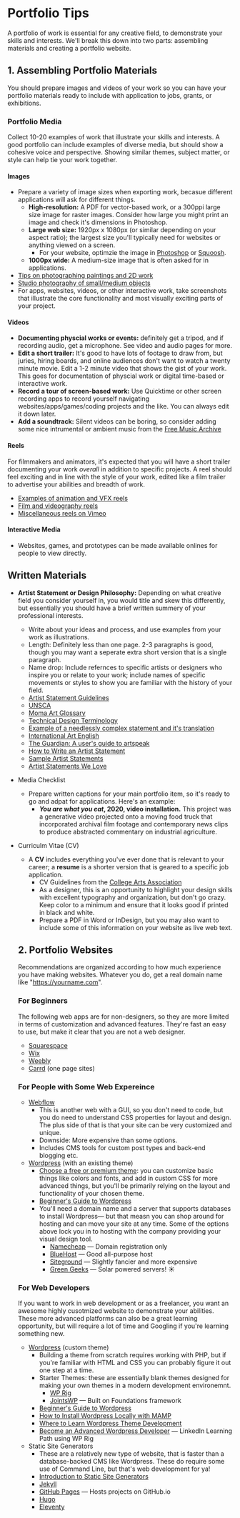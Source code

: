 # Portfolio Tips

A portfolio of work is essential for any creative field, to demonstrate your skills and interests. We'll break this down into two parts: assembling materials and creating a portfolio website. 

## 1. Assembling Portfolio Materials

You should prepare images and videos of your work so you can have your portfolio materials ready to include with application to jobs, grants, or exhibitions. 

### Portfolio Media

Collect 10-20 examples of work that illustrate your skills and interests. A good portfolio can include examples of diverse media, but should show a cohesive voice and perspective. Showing similar themes, subject matter, or style can help tie your work together. 

#### Images

* Prepare a variety of image sizes when exporting work, becasue different applications will ask for different things.
    * **High-resolution:** A PDF for vector-based work, or a 300ppi large size image for raster images. Consider how large you might print an image and check it's dimensions in Photoshop. 
    * **Large web size:** 1920px x 1080px \(or similar depending on your aspect ratio\); the largest size you'll typically need for websites or anything viewed on a screen.
        * For your website, optimzie the image in [Photoshop](https://helpx.adobe.com/photoshop-elements/using/optimizing-images-jpeg-format.html) or [Squoosh](https://squoosh.app/).
    * **1000px wide:** A medium-size image that is often asked for in applications. 
* [Tips on photographing paintings and 2D work](https://expertphotography.com/photographing-artwork-tips/)
 * [Studio photography of small/medium objects](https://www.instructables.com/id/Adafruit-Photo-Tutorial/)
 * For apps, websites, videos, or other interactive work, take screenshots that illustrate the core functionality and most visually exciting parts of your project. 

 #### Videos

* **Documenting physcial works or events:** definitely get a tripod, and if recording audio, get a microphone. See video and audio pages for more. 
* **Edit a short trailer:** It's good to have lots of footage to draw from, but juries, hiring boards, and online audiences don't want to watch a twenty minute movie. Edit a 1-2 minute video that shows the gist of your work. This goes for documentation of physcial work or digital time-based or interactive work. 
* **Record a tour of screen-based work:** Use Quicktime or other screen recording apps to record yourself navigating websites/apps/games/coding projects and the like. You can always edit it down later. 
* **Add a soundtrack:** Silent videos can be boring, so consider adding some nice intrumental or ambient music from the [Free Music Archive](https://freemusicarchive.org/)

#### Reels

For filmmakers and animators, it's expected that you will have a short trailer documenting your work *overall* in addition to specific projects. A reel should feel exciting and in line with the style of your work, edited like a film trailer to advertise your abilities and breadth of work. 

* [Examples of animation and VFX reels](https://filtergrade.com/professional-demo-reel-examples-2017/)
* [Film and videography reels](https://nofilmschool.com/2017/05/5-things-all-great-demo-reels-have)
* [Miscellaneous reels on Vimeo](https://vimeo.com/search?q=reel)

#### Interactive Media 

* Websites, games, and prototypes can be made available onlines for people to view directly.

## Written Materials

* **Artist Statement or Design Philosophy:** Depending on what creative field you consider yourself in, you would title and skew this differently, but essentially you should have a brief written summery of your professional interests. 
    * Write about your ideas and process, and use examples from your work as illustrations. 
    * Length: Definitely less than one page. 2-3 paragraphs is good, though you may want a seperate extra short version that is a single paragraph. 
    * Name drop: Include refernces to specific artists or designers who inspire you or relate to your work; include names of specific movements or styles to show you are familiar with the history of your field. 
    * [Artist Statement Guidelines](https://www.gyst-ink.com/artist-statement-guidelines)
    * [UNSCA](https://www.uncsa.edu/admissions/how-to-write-an-artistic-statement/)
    * [Moma Art Glossary](https://www.moma.org/learn/moma_learning/glossary/)
    * [Technical Design Terminology](https://99designs.com/blog/tips/15-descriptive-design-words-you-should-know/)
    * [Example of a needlessly complex statement and it's translation](http://artspeak.wtf/artists-statement/)
    * [International Art English](https://www.canopycanopycanopy.com/contents/international_art_english)
    * [The Guardian: A user's guide to artspeak](https://www.theguardian.com/artanddesign/2013/jan/27/users-guide-international-art-english)
    * [How to Write an Artist Statement](https://thecreativeindependent.com/guides/how-to-write-an-artist-statement/)
    * [Sample Artist Statements](https://www.gyst-ink.com/sample-artist-statements)
    * [Artist Statements We Love](https://www.theartleague.org/blog/2015/08/24/8-artist-statements-we-love/)
* Media Checklist
    * Prepare written captions for your main portfolio item, so it's ready to go and adpat for applications. Here's an example:
        * ***You are what you eat*, 2020, video installation.** 
        This project was a generative video projected onto a moving food truck that incorporated archival film footage and contemporary news clips to produce abstracted commentary on industrial agriculture. 
* Curriculm Vitae \(CV\)
    * A **CV** includes everything you've ever done that is relevant to your career; a **resume** is a shorter version that is geared to a specific job application. 
        * CV Guidelines from the [College Arts Association](https://www.collegeart.org/standards-and-guidelines/guidelines/visual-art-cv)
        * As a designer, this is an opportunity to highlight your design skills with excellent typography and organization, but don't go crazy. Keep color to a minimum and ensure that it looks good if printed in black and white. 
        * Prepare a PDF in Word or InDesign, but you may also want to include some of this information on your website as live web text. 

    ## 2. Portfolio Websites

    Recommendations are organized according to how much experience you have making websites. Whatever you do, get a real domain name like "https://yourname.com".

    ### For Beginners

    The following web apps are for non-designers, so they are more limited in terms of customization and advanced features. They're fast an easy to use, but make it clear that you are not a web designer.
    * [Squarespace](https://www.squarespace.com/)
    * [Wix](https://www.wix.com/)
    * [Weebly](https://www.weebly.com/)
    * [Carrd](https://carrd.co/) \(one page sites\)

    ### For People with Some Web Expereince 

    * [Webflow](https://webflow.com) 
        * This is another web with a GUI, so you don't need to code, but you do need to understand CSS properties for layout and design. The plus side of that is that your site can be very customized and unique. 
        * Downside: More expensive than some options. 
        * Includes CMS tools for custom post types and back-end blogging etc.
    * [Wordpress](https://wordpress.org) \(with an existing theme)
        * [Choose a free or premium theme](https://themeforest.net/): you can customize basic things like colors and fonts, and add in custom CSS for more advanced things, but you'll be primarily relying on the layout and functionality of your chosen theme. 
        * [Beginner's Guide to Wordpress](https://www.wpbeginner.com/guides/)
        * You'll need a domain name and a server that supports databases to install Wordpress— but that measn you can shop around for hosting and can move your site at any time. Some of the options above lock you in to hosting with the company providing your visual design tool. 
            * [Namecheap](https://www.namecheap.com/) — Domain registration only
            * [BlueHost](https://www.bluehost.com/) — Good all-purpose host
            * [Siteground](https://www.siteground.com/) — Slightly fancier and more expensive
            * [Green Geeks](https://www.greengeeks.com/) — Solar powered servers! ☀️
        

    ### For Web Developers

    If you want to work in web development or as a freelancer, you want an awesome highly cusotmized website to demonstrate your abilities. These more advanced platforms can also be a great learning opportunity, but will require a lot of time and Googling if you're learning something new.

    * [Wordpress](https://wordpress.org) \(custom theme\)
        * Building a theme from scratch requires working with PHP, but if you're familiar with HTML and CSS you can probably figure it out one step at a time. 
        * Starter Themes: these are essentially blank themes designed for making your own themes in a modern development environemnt. 
            * [WP Rig](https://wprig.mor10.com/)
            * [JointsWP](https://jointswp.com/) — Built on Foundations framework
        * [Beginner's Guide to Wordpress](https://www.wpbeginner.com/guides/)
        * [How to Install Wordpress Locally with MAMP](https://www.wpbeginner.com/wp-tutorials/how-to-install-wordpress-locally-on-mac-using-mamp/) 
        * [Where to Learn Wordpress Theme Development](https://css-tricks.com/where-to-learn-wordpress-theme-development/)
        * [Become an Advanced Wordpress Developer](https://www.linkedin.com/learning/paths/become-an-advanced-wordpress-developer?u=76811570) — LinkedIn Learning Path using WP Rig
    * Static Site Generators
        * These are a relatively new type of website, that is faster than a database-backed CMS like Wordpress. These do require some use of Command Line, but that's web development for ya!
        * [Introduction to Static Site Generators](https://davidwalsh.name/introduction-static-site-generators)
        * [Jekyll](https://jekyllrb.com/)
        * [GitHub Pages](https://pages.github.com/) — Hosts projects on GitHub.io
        * [Hugo](https://gohugo.io/)
        * [Eleventy](https://www.11ty.dev/)




